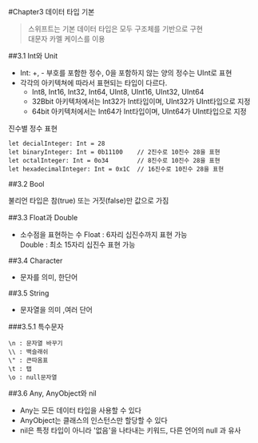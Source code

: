 #Chapter3 데이터 타입 기본

>스위프트는 기본 데이터 타입은 모두 구조체를 기반으로 구현<br>
>대문자 카멜 케이스를 이용

##3.1 Int와 Unit

- Int: +, - 부호를 포함한 정수, 0을 포함하지 않는 양의 정수는 UInt로 표현 
- 각각의 아키텍쳐에 따라서 표현되는 타입이 다르다.  
    - Int8, Int16, Int32, Int64, UInt8, UInt16, UInt32, UInt64
	- 32Bbit 아키텍처에서는 Int32가 Int타입이며, UInt32가 UInt타입으로 지정  
	- 64bit 아키텍처에서는 Int64가 Int타입이며, UInt64가 UInt타입으로 지정

진수별 정수 표현

```
let decialInteger: Int = 28
let binaryInteger: Int = 0b11100    // 2진수로 10진수 28을 표현
let octalInteger: Int = 0o34        // 8진수로 10진수 28을 표현
let hexadecimalInteger: Int = 0x1C  // 16진수로 10진수 28을 표현
```

##3.2 Bool

불리언 타입은 참(true) 또는 거짓(false)만 값으로 가짐


##3.3 Float과 Double

- 소수점을 표현하는 수
Float : 6자리 십진수까지 표현 가능  
Double : 최소 15자리 십진수 표현 가능  

##3.4 Character

- 문자를 의미, 한단어

##3.5 String

- 문자열을 의미 ,여러 단어

###3.5.1 특수문자

```
\n : 문자열 바꾸기
\\ : 백슬래쉬
\" : 큰따옴표
\t : 탭
\o : null문자열
```

##3.6 Any, AnyObject와 nil

- Any는 모든 데이터 타입을 사용할 수 있다  
- AnyObject는 클래스의 인스턴스만 할당할 수 있다  
- nil은 특정 타입이 아니라 '없음'을 나타내는 키워드, 다른 언어의 null 과 유사 